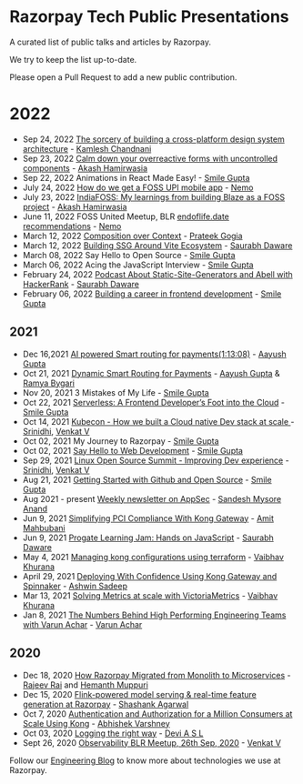 # Razorpay Tech Public Presentations
A curated list of public talks and articles by Razorpay.

We try to keep the list up-to-date.

Please open a Pull Request to add a new public contribution.

# 2022
* Sep 24, 2022 [The sorcery of building a cross-platform design system architecture](https://youtu.be/Hy11T_eoUHg?t=13002) - [Kamlesh Chandnani](https://twitter.com/_kamlesh_)
* Sep 23, 2022 [Calm down your overreactive forms with uncontrolled components](https://youtu.be/w2MQzZ1dSZY?t=32920) - [Akash Hamirwasia](https://akashhamirwasia.com)
* Sep 22, 2022 Animations in React Made Easy! - [Smile Gupta](https://twitter.com/smileguptaaa)
* July 24, 2022 [How do we get a FOSS UPI mobile app](https://docs.google.com/presentation/d/1cRZjDAMK_ihQ4RK3Rd3lwjdsFqN3-vM1OOJ2N7_FTaM/) - [Nemo](https://github.com/captn3m0)
* July 23, 2022 [IndiaFOSS: My learnings from building Blaze as a FOSS project](https://docs.google.com/presentation/d/1Yz64CpLruE8gxgvRLHkIl-LC2NaYIQtD72eIRmFnczQ) - [Akash Hamirwasia](https://github.com/blenderskool)
* June 11, 2022 FOSS United Meetup, BLR [endoflife.date recommendations](https://docs.google.com/presentation/d/10qpSY3CYK83omwoGsbPz1VzCgVCG2e6_XPiN24BqxtM/) - [Nemo](https://github.com/captn3m0)
* March 12, 2022 [Composition over Context](https://youtu.be/IJZFtwZgXd0) - [Prateek Gogia](https://github.com/reeversedev)
* March 12, 2022 [Building SSG Around Vite Ecosystem](https://youtu.be/WvrJcL6Sj5g) - [Saurabh Daware](https://github.com/saurabhdaware)
* March 08, 2022 Say Hello to Open Source - [Smile Gupta](https://www.canva.com/design/DAE6W9HGOoE/EmlLEbjUk3bJQDqzehr_0A/edit?utm_content=DAE6W9HGOoE&utm_campaign=designshare&utm_medium=link2&utm_source=sharebutton)
* March 06, 2022 Acing the JavaScript Interview - [Smile Gupta](https://docs.google.com/presentation/d/17NaHcRlCRMVGg5Ri4PPPN_NCMydMUQ5d_T03QyrweEs/edit?usp=sharing)
* February 24, 2022 [Podcast About Static-Site-Generators and Abell with HackerRank](https://youtu.be/_hRsQb9wgjc) - [Saurabh Daware](https://github.com/saurabhdaware)
* February 06, 2022 [Building a career in frontend development](https://docs.google.com/presentation/d/1e8naMPhJghbhDdE2VDBsk2JhQ4Etb1-amAPH2aY0kJk/edit?usp=sharing) - [Smile Gupta](https://twitter.com/smileguptaaa)

## 2021
* Dec 16,2021 [AI powered Smart routing for payments(1:13:08)](https://drive.google.com/file/d/1bMfunAH62wuXrKeLSo2X6CzifFXicdh-/view) - [Aayush Gupta](https://github.com/Aayush795)
* Oct 21, 2021 [Dynamic Smart Routing for Payments](https://app.aiplus.training/courses/take/dynamic-smart-ruting-for-payments/lessons/29115030-webinar-recording#) - [Aayush Gupta](https://twitter.com/aayushguptaa) & [Ramya Bygari](https://twitter.com/RamyaBygari)
* Nov 20, 2021 3 Mistakes of My Life - [Smile Gupta](https://twitter.com/smileguptaaa)
* Oct 22, 2021 [Serverless: A Frontend Developer’s Foot into the Cloud](https://www.youtube.com/watch?v=jVY8bE87i70&t=2073s) - [Smile Gupta](https://twitter.com/smileguptaaa)
* Oct 14, 2021 [Kubecon - How we built a Cloud native Dev stack at scale ](https://kccncna2021.sched.com/event/lV20) - [Srinidhi](https://github.com/srinidhis05), [Venkat V](https://github.com/venkatvghub)
* Oct 02, 2021 My Journey to Razorpay  - [Smile Gupta](https://twitter.com/smileguptaaa)
* Oct 02, 2021 [Say Hello to Web Development](https://docs.google.com/presentation/d/12-RJ0LJLqo1ZadekHjnenUKL1wpHWBxxpK2w1pH3lfk/edit?usp=sharing) - [Smile Gupta](https://twitter.com/smileguptaaa)
* Sep 29, 2021 [Linux Open Source Summit - Improving Dev experience](https://osselc21.sched.com/event/lANF) - [Srinidhi](https://github.com/srinidhis05), [Venkat V](https://github.com/venkatvghub)
* Aug 21, 2021 [Getting Started with Github and Open Source](https://docs.google.com/presentation/d/1QZJIfkkMDq7OcKh0OAXVTuKZ5iiNDIsP-AZvMmT6zFA/edit?usp=sharing) - [Smile Gupta](https://twitter.com/smileguptaaa)
* Aug 2021 - present [Weekly newsletter on AppSec](https://boringappsec.substack.com/) - [Sandesh Mysore Anand](https://github.com/sandeshRazorpay)
* Jun 9, 2021 [Simplifying PCI Compliance With Kong Gateway](https://konghq.com/blog/pci-compliance-kong-gateway/) - [Amit Mahbubani](https://github.com/amitmahbubani)
* Jun 9, 2021 [Progate Learning Jam: Hands on JavaScript](https://youtu.be/idy557I0-BI) - [Saurabh Daware](https://github.com/saurabhdaware)
* May 4, 2021 [Managing kong configurations using terraform](https://konghq.com/blog/kong-configurations-terraform-gitops/) - [Vaibhav Khurana](https://github.com/vaibhavkhurana2018)
* April 29, 2021 [Deploying With Confidence Using Kong Gateway and Spinnaker](https://konghq.com/blog/kong-gateway-spinnaker/) - [Ashwin Sadeep](https://github.com/ashwinsadeep)
* Mar 13, 2021 [Solving Metrics at scale with VictoriaMetrics](https://hasgeek.com/bangalore-observability-meetup/march-2021/) - [Vaibhav Khurana](https://github.com/vaibhavkhurana2018)
* Jan 8, 2021 [The Numbers Behind High Performing Engineering Teams with Varun Achar](https://www.treebotechtalks.com/posts/numbers-behind-high-performance-engineering-teams) - [Varun Achar](https://github.com/varunachar)

## 2020

* Dec 18, 2020 [How Razorpay Migrated from Monolith to Microservices](https://redispods.simplecast.com/episodes/how-razorpay-migrated-from-monolith-to-microservices) - [Rajeev Rai](https://github.com/rajeevrai) and [Hemanth Muppuri](https://github.com/hemanth132)
* Dec 15, 2020 [Flink-powered model serving & real-time feature generation at Razorpay](files/Flink-powered-model-serving-%26-real-time-feature-generation-at-Razorpay.pdf) - [Shashank Agarwal](https://github.com/shashank734)
* Oct 7, 2020 [Authentication and Authorization for a Million Consumers at Scale Using Kong](files/Authentication-and-Authorization-for-a-Million-Consumers-at-Scale-Using-Kong.pdf) - [Abhishek Varshney](https://github.com/Abhishekvrshny)
* Oct 03, 2020 [Logging the right way](https://speakerdeck.com/asldevi/logging-the-right-way) - [Devi A S L](https://github.com/asldevi)
* Sept 26, 2020 [Observability BLR Meetup, 26th Sep, 2020](https://speakerdeck.com/venkatvghub/observability-blr-meetup-26th-sep-2020) - [Venkat V](https://github.com/venkatvghub)


Follow our [Engineering Blog](https://engineering.razorpay.com/) to know more about technologies we use at Razorpay.
